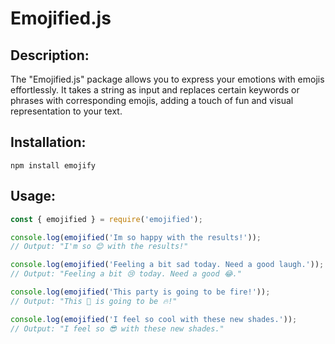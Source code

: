 # Emojified.js

## Description:
The "Emojified.js" package allows you to express your emotions with emojis effortlessly. It takes a string as input and replaces certain keywords or phrases with corresponding emojis, adding a touch of fun and visual representation to your text.

## Installation:
```
npm install emojify
```

## Usage:
```javascript
const { emojified } = require('emojified');

console.log(emojified('Im so happy with the results!'));
// Output: "I'm so 😊 with the results!"

console.log(emojified('Feeling a bit sad today. Need a good laugh.'));
// Output: "Feeling a bit 😢 today. Need a good 😂."

console.log(emojified('This party is going to be fire!'));
// Output: "This 🎉 is going to be 🔥!"

console.log(emojified('I feel so cool with these new shades.'));
// Output: "I feel so 😎 with these new shades."
```
